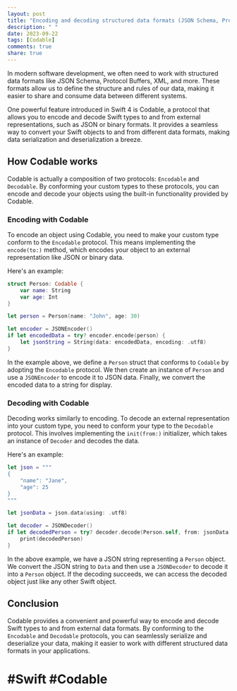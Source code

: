 ```yaml
---
layout: post
title: "Encoding and decoding structured data formats (JSON Schema, Protocol Buffers, etc.) with Codable"
description: " "
date: 2023-09-22
tags: [Codable]
comments: true
share: true
---
```


In modern software development, we often need to work with structured data formats like JSON Schema, Protocol Buffers, XML, and more. These formats allow us to define the structure and rules of our data, making it easier to share and consume data between different systems. 

One powerful feature introduced in Swift 4 is Codable, a protocol that allows you to encode and decode Swift types to and from external representations, such as JSON or binary formats. It provides a seamless way to convert your Swift objects to and from different data formats, making data serialization and deserialization a breeze.

## How Codable works

Codable is actually a composition of two protocols: `Encodable` and `Decodable`. By conforming your custom types to these protocols, you can encode and decode your objects using the built-in functionality provided by Codable. 

### Encoding with Codable

To encode an object using Codable, you need to make your custom type conform to the `Encodable` protocol. This means implementing the `encode(to:)` method, which encodes your object to an external representation like JSON or binary data. 

Here's an example:

```swift
struct Person: Codable {
    var name: String
    var age: Int
}

let person = Person(name: "John", age: 30)

let encoder = JSONEncoder()
if let encodedData = try? encoder.encode(person) {
    let jsonString = String(data: encodedData, encoding: .utf8)
}
```

In the example above, we define a `Person` struct that conforms to `Codable` by adopting the `Encodable` protocol. We then create an instance of `Person` and use a `JSONEncoder` to encode it to JSON data. Finally, we convert the encoded data to a string for display.

### Decoding with Codable

Decoding works similarly to encoding. To decode an external representation into your custom type, you need to conform your type to the `Decodable` protocol. This involves implementing the `init(from:)` initializer, which takes an instance of `Decoder` and decodes the data.

Here's an example:

```swift
let json = """
{
    "name": "Jane",
    "age": 25
}
"""

let jsonData = json.data(using: .utf8)

let decoder = JSONDecoder()
if let decodedPerson = try? decoder.decode(Person.self, from: jsonData) {
    print(decodedPerson)
}
```

In the above example, we have a JSON string representing a `Person` object. We convert the JSON string to `Data` and then use a `JSONDecoder` to decode it into a `Person` object. If the decoding succeeds, we can access the decoded object just like any other Swift object.

## Conclusion

Codable provides a convenient and powerful way to encode and decode Swift types to and from external data formats. By conforming to the `Encodable` and `Decodable` protocols, you can seamlessly serialize and deserialize your data, making it easier to work with different structured data formats in your applications.

# #Swift #Codable